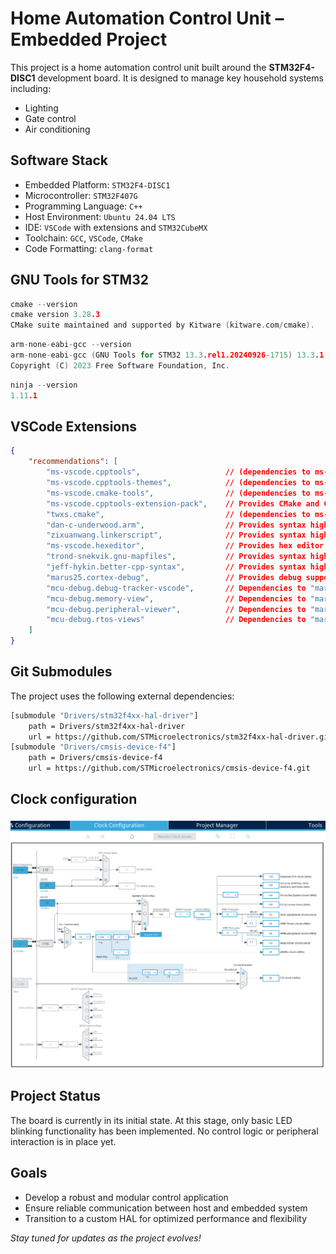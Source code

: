# Home Automation Control Unit – Embedded Project

This project is a home automation control unit built around the **STM32F4-DISC1** development board. It is designed to manage key household systems including:

- Lighting
- Gate control
- Air conditioning

## Software Stack

- Embedded Platform: `STM32F4-DISC1`
- Microcontroller: `STM32F407G`
- Programming Language: `C++`
- Host Environment: `Ubuntu 24.04 LTS`
- IDE: `VSCode` with extensions and `STM32CubeMX`
- Toolchain: `GCC`, `VSCode`, `CMake`
- Code Formatting: `clang-format`

## GNU Tools for STM32

```C
cmake --version
cmake version 3.28.3
CMake suite maintained and supported by Kitware (kitware.com/cmake).
```

```C
arm-none-eabi-gcc --version
arm-none-eabi-gcc (GNU Tools for STM32 13.3.rel1.20240926-1715) 13.3.1 20240614
Copyright (C) 2023 Free Software Foundation, Inc.
```

```C
ninja --version
1.11.1
```

## VSCode Extensions

```json
{
    "recommendations": [
        "ms-vscode.cpptools",                   // (dependencies to ms-vscode.cpptools-extension-pack)
        "ms-vscode.cpptools-themes",            // (dependencies to ms-vscode.cpptools-extension-pack)
        "ms-vscode.cmake-tools",                // (dependencies to ms-vscode.cpptools-extension-pack)
        "ms-vscode.cpptools-extension-pack",    // Provides CMake and C++ file coloring, completion & support
        "twxs.cmake",                           // (dependencies to ms-vscode.cpptools-extension-pack)
        "dan-c-underwood.arm",                  // Provides syntax highlighting for the Arm Assembly language
        "zixuanwang.linkerscript",              // Provides syntax highlighting for linker scripts
        "ms-vscode.hexeditor",                  // Provides hex editor fo viewing & anipulating files in their raw hexadecimal representation
        "trond-snekvik.gnu-mapfiles",           // Provides syntax highlighting and symbol listing for GNU linker .map files
        "jeff-hykin.better-cpp-syntax",         // Provides syntax highlighting for C++
        "marus25.cortex-debug",                 // Provides debug support on Arm Cortex-M
        "mcu-debug.debug-tracker-vscode",       // Dependencies to "marus25.cortex-debug"
        "mcu-debug.memory-view",                // Dependencies to "marus25.cortex-debug"
        "mcu-debug.peripheral-viewer",          // Dependencies to "marus25.cortex-debug"
        "mcu-debug.rtos-views"                  // Dependencies to "marus25.cortex-debug"
    ]
}
```

## Git Submodules

The project uses the following external dependencies:

``` bash
[submodule "Drivers/stm32f4xx-hal-driver"]
    path = Drivers/stm32f4xx-hal-driver
    url = https://github.com/STMicroelectronics/stm32f4xx-hal-driver.git
[submodule "Drivers/cmsis-device-f4"]
    path = Drivers/cmsis-device-f4
    url = https://github.com/STMicroelectronics/cmsis-device-f4.git
```

## Clock configuration

<img src="./Doc/HaCtrl-ClockConfig.png" alt="Clock configuration">

## Project Status

The board is currently in its initial state.
At this stage, only basic LED blinking functionality has been implemented. No control logic or peripheral interaction is in place yet.

## Goals

- Develop a robust and modular control application
- Ensure reliable communication between host and embedded system
- Transition to a custom HAL for optimized performance and flexibility

*Stay tuned for updates as the project evolves!*
